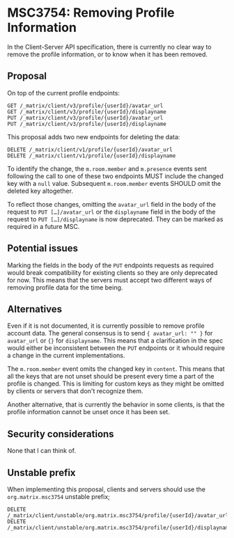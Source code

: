 # MSC3754: Removing Profile Information

In the Client-Server API specification, there is currently no clear way to remove the profile information, or to know
when it has been removed.

## Proposal

On top of the current profile endpoints:

```http
GET /_matrix/client/v3/profile/{userId}/avatar_url
GET /_matrix/client/v3/profile/{userId}/displayname
PUT /_matrix/client/v3/profile/{userId}/avatar_url
PUT /_matrix/client/v3/profile/{userId}/displayname
```

This proposal adds two new endpoints for deleting the data:

```http
DELETE /_matrix/client/v1/profile/{userId}/avatar_url
DELETE /_matrix/client/v1/profile/{userId}/displayname
```

To identify the change, the `m.room.member` and `m.presence` events sent following the call to one of these two
endpoints MUST include the changed key with a `null` value. Subsequent `m.room.member` events SHOULD omit the deleted
key altogether.

To reflect those changes, omitting the `avatar_url` field in the body of the request to `PUT […]/avatar_url` or
the `displayname` field in the body of the request to `PUT […]/displayname` is now deprecated. They can be marked as
required in a future MSC.

## Potential issues

Marking the fields in the body of the `PUT` endpoints requests as required would break compatibility for existing
clients so they are only deprecated for now. This means that the servers must accept two different ways of removing
profile data for the time being.

## Alternatives

Even if it is not documented, it is currently possible to remove profile account data. The general consensus is to send
`{ avatar_url: "" }` for `avatar_url` or `{}` for `displayname`. This means that a clarification in the spec would
either be inconsistent between the `PUT` endpoints or it whould require a change in the current implementations.

The `m.room.member` event omits the changed key in `content`. This means that all the keys that are not unset should be
present every time a part of the profile is changed. This is limiting for custom keys as they might be omitted by
clients or servers that don't recognize them.

Another alternative, that is currently the behavior in some clients, is that the profile information cannot be unset
once it has been set.

## Security considerations

None that I can think of.

## Unstable prefix

When implementing this proposal, clients and servers should use the `org.matrix.msc3754` unstable prefix;

```http
DELETE /_matrix/client/unstable/org.matrix.msc3754/profile/{userId}/avatar_url
DELETE /_matrix/client/unstable/org.matrix.msc3754/profile/{userId}/displayname
```
